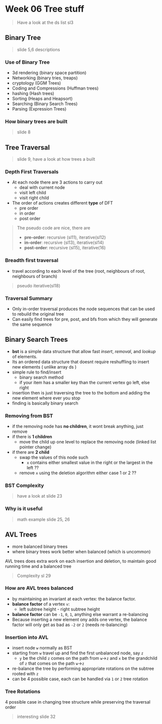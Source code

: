 # Week 06 Tree stuff

> Have a look at the ds list sl3

## Binary Tree

> slide 5,6 descriptions

### Use of Binary Tree

- 3d rendering (binary space partition)
- Networking (binary tries, treaps)
- cryptology (GGM Trees)
- Coding and Compressions (Huffman trees)
- hashing (Hash trees)
- Sorting (Heaps and Heapsort)
- Searching (Binary Search Trees)
- Parsing (Expression Trees)

### How binary trees are built

> slide 8

## Tree Traversal

> slide 9, have a look at how trees a built

### Depth First Traversals

- At each node there are 3 actions to carry out
  - deal with current node
  - visit left child
  - visit right child
- The order of actions creates different **type** of DFT
  - pre order
  - in order
  - post order

> The pseudo code are nice, there are
> - **pre-order**: recursive (sl11), iterative(sl12)
> - **in-order**: recursive (sl13), iterative(sl14)
> - **post-order**: recursive (sl15), iterative(16)

### Breadth first traversal

- travel according to each level of the tree (root, neighbours of root, neighbours of branch)

> pseudo iterative(sl18)

### Traversal Summary

- Only in-order traversal produces the node sequences that can be used to rebuild the original tree
- Can easily find trees for pre, post, and bfs from which they will generate the same sequence

## Binary Search Trees

- **bst** is a simple data structure that allow fast *insert*, *removal*, and *lookup* of elements.
- Its an ordered data structure that doesnt require reshuffling to insert new elements ( unlike array ds )
- simple rule to find/insert
  - binary search method
  - if your item has a smaller key than the current vertex go left, else right
- insertion then is just traversing the tree to the bottom and adding the new element where ever you stop
- finding is basically binary search

### Removing from BST

- if the removing node has **no children**, it wont break anything, just remove
- if there is **1 children**
  - move the child up one level to replace the removing node (linked list pointer change)
- if there are **2 child**
  - swap the values of this node such
    - `x` contains either smallest value in the right or the largest in the left ??
  - remove `x` using the deletion algorithm either case 1 or 2 ??

### BST Complexity

> have a look at slide 23

### Why is it useful

> math example slide 25, 26

## AVL Trees

- more balanced binary trees
- where binary trees work better when balanced (which is uncommon)

AVL trees does extra work on each insertion and deletion, to maintain good running time and a balanced tree

> Complexity sl 29

### How are AVL trees balanced

- by maintaining an invariant at each vertex: the balance factor.
- **balance factor** of a vertex `v`:
  - left subtree height - right subtree height
- **balance factor** can be `-1`, `0`, `1`, anything else warrant a re-balancing
- Because inserting a new element ony adds one vertex, the balance factor will only get as bad as `-2` or `2` (needs re-balancing)

### Insertion into AVL

- insert node `w` normally as BST
- starting from `w` travel up and find the first unbalanced node, say `z`
  - `y` be the child `z` comes on the path from `w`->`z` and `x` be the grandchild of `z` that comes on the path `w`->`z`
- re-balance the tree by performing appropriate rotations on the subtree rooted with `z`
- can be 4 possible case, each can be handled via `1` or `2` tree rotation

### Tree Rotations

4 possible case in changing tree structure while preserving the traversal order

> interesting slide 32



